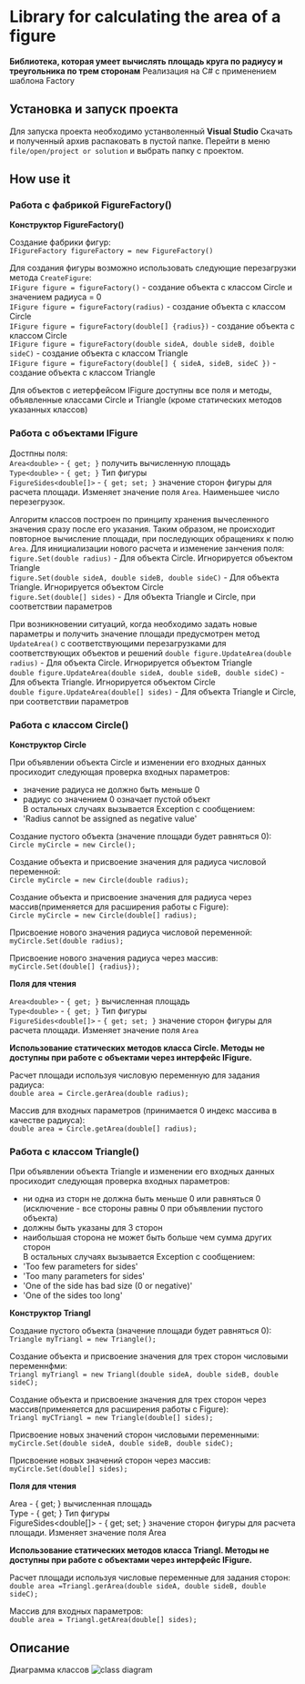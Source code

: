 # Library for calculating the area of a figure

**Библиотека, которая умеет вычислять площадь круга по радиусу и треугольника по трем сторонам**
Реализация на C# с применением шаблона Factory

## Установка и запуск проекта
Для запуска проекта необходимо устанволенный **Visual Studio**
Скачать и полученный архив распаковать в пустой папке. Перейти в меню `file/open/project or solution` и выбрать папку с проектом.

## How use it

### Работа с фабрикой FigureFactory()

**Конструктор FigureFactory()**

Создание фабрики фигур:<br>
`IFigureFactory figureFactory = new FigureFactory()`

Для создания фигуры возможно использовать следующие перезагрузки метода `CreateFigure`:<br>
`IFigure figure = figureFactory()` - создание объекта с классом Circle и значением радиуса = 0<br>
`IFigure figure = figureFactory(radius)` - создание объекта с классом Circle<br>
`IFigure figure = figureFactory(double[] {radius})` - создание объекта с классом Circle<br>
`IFigure figure = figureFactory(double sideA, double sideB, doible sideC)` - создание объекта с классом Triangle<br>
`IFigure figure = figureFactory(double[] { sideA, sideB, sideC })` - создание объекта с классом Triangle<br>

Для объектов с иетерфейсом IFigure доступны все поля и методы, объявленные классами Circle и Triangle (кроме статических методов указанных классов)
### Работа с объектами IFigure

Достпны поля:<br>
`Area<double>` - `{ get; }` получить вычисленную площадь<br>
`Type<double>` - `{ get; }` Тип фигуры<br>
`FigureSides<double[]>` - `{ get; set; }` значение сторон фигуры для расчета площади. Изменяет значение поля `Area`. Наименьшее число перезегрузок.<br>

Алгоритм классов построен по принципу хранения вычесленного значения сразу после его указания. Таким образом, не происходит повторное вычисление площади, при последующих обращениях к полю `Area`.
Для инициализации нового расчета и изменение занчения поля:<br>
`figure.Set(double radius)` - Для объекта Circle. Игнорируется объектом Triangle<br>
`figure.Set(double sideA, double sideB, double sideC)` - Для объекта Triangle. Игнорируется объектом Circle<br>
`figure.Set(double[] sides)` - Для объекта Triangle и Circle, при соответствии параметров<br>

При возникновении ситуаций, когда необходимо задать новые параметры и получить значение площади предусмотрен метод `UpdateArea()` с соответствующими перезагрузками для соответствующих объектов и решений
`double figure.UpdateArea(double radius)` - Для объекта Circle. Игнорируется объектом Triangle<br>
`double figure.UpdateArea(double sideA, double sideB, double sideC)` - Для объекта Triangle. Игнорируется объектом Circle<br>
`double figure.UpdateArea(double[] sides)` - Для объекта Triangle и Circle, при соответствии параметров<br>


### Работа с классом Circle()

**Конструктор Circle**<br>

При объявлении объекта Circle и изменении его входных данных просиходит следующая проверка входных параметров:<br>
- значение радиуса не должно быть меньше 0
- радиус со значением 0 означает пустой объект<br>
В остальных случаях вызывается Exception с сообщением: <br>
- 'Radius cannot be assigned as negative value' 

Создание пустого объекта (значение площади будет равняться 0):<br>
`Circle myCircle = new Circle();`

Создание объекта и присвоение значения для радиуса числовой переменной:<br>
`Circle myCircle = new Circle(double radius);`

Создание объекта и присвоение значения для радиуса через массив(применяется для расширения работы с Figure):<br>
`Circle myCircle = new Circle(double[] radius);`

Присвоение нового значения радиуса числовой переменной:<br>
`myCircle.Set(double radius);`

Присвоение нового значения радиуса через массив:<br>
`myCircle.Set(double[] {radius});`

**Поля для чтения**

`Area<double>` - `{ get; }` вычисленная площадь<br>
`Type<double>` - `{ get; }` Тип фигуры<br>
`FigureSides<double[]>` - `{ get; set; }` значение сторон фигуры для расчета площади. Изменяет значение поля `Area`<br>


**Использование статических методов класса Circle. Методы не доступны при работе с объектами через интерфейс IFigure.**

Расчет площади используя числовую переменную для задания радиуса:<br>
`double area = Circle.gerArea(double radius);`

Массив для входных параметров (принимается 0 индекс массива в качестве радиуса):<br>
`double area = Circle.getArea(double[] radius);`


### Работа с классом Triangle()

При объявлении объекта Triangle и изменении его входных данных просиходит следующая проверка входных параметров:<br>
- ни одна из сторн не должна быть меньше 0 или равняться 0 (исключение - все стороны равны 0 при объявлении пустого объекта)
- должны быть указаны для 3 сторон
- наибольшая сторона не может быть больше чем сумма других сторон<br>
В остальных случаях вызывается Exception с сообщением: <br>
- 'Too few parameters for sides'
- 'Too many parameters for sides'
- 'One of the side has bad size (0 or negative)'
- 'One of the sides too long'

**Конструктор Triangl**<br>

Создание пустого объекта (значение площади будет равняться 0):<br>
`Triangle myTriangl = new Triangle();`

Создание объекта и присвоение значения для трех сторон числовыми переменнфми:<br>
`Triangl myTriangl = new Triangl(double sideA, double sideB, double sideC);`

Создание объекта и присвоение значения для трех сторон через массив(применяется для расширения работы с Figure):<br>
`Triangl myCTriangl = new Triangle(double[] sides);`

Присвоение новых значений сторон числовыми переменными:<br>
`myCircle.Set(double sideA, double sideB, double sideC);`

Присвоение новых значений сторон через массив:<br>
`myCircle.Set(double[] sides);`

**Поля для чтения**

Area<double> - { get; } вычисленная площадь<br>
Type<double> - { get; } Тип фигуры<br>
FigureSides<double[]> - { get; set; } значение сторон фигуры для расчета площади. Изменяет значение поля Area<br>

**Использование статических методов класса Triangl. Методы не доступны при работе с объектами через интерфейс IFigure.**

Расчет площади используя числовые переменные для задания сторон:<br>
`double area =Triangl.gerArea(double sideA, double sideB, double sideC);`

Массив для входных параметров:<br>
`double area = Triangl.getArea(double[] sides);`



## Описание
Диаграмма классов
![class diagram](https://i.ibb.co/0CYCsSW/Untitled-Diagram-4.jpg)

